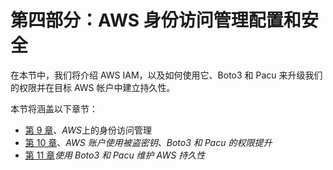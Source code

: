 # 第四部分：AWS 身份访问管理配置和安全

在本节中，我们将介绍 AWS IAM，以及如何使用它、Boto3 和 Pacu 来升级我们的权限并在目标 AWS 帐户中建立持久性。

本节将涵盖以下章节：

*   [第 9 章](09.html)、*AWS*上的身份访问管理
*   [第 10 章](10.html)、*AWS 账户使用被盗密钥、Boto3 和 Pacu 的权限提升*
*   [第 11 章](11.html)*使用 Boto3 和 Pacu 维护 AWS 持久性*